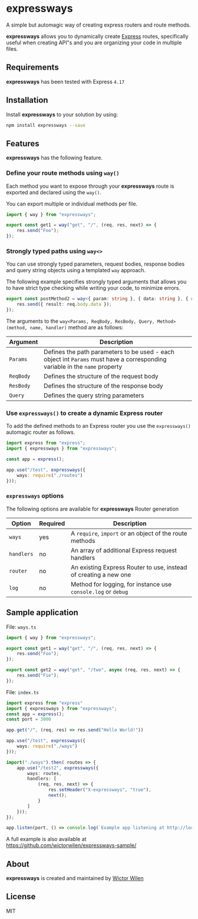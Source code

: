 # expressways

A simple but automagic way of creating express routers and route methods.

**expressways** allows you to dynamically create [Express](https://expressjs.com) routes, specifically useful when creating API"s and you are organizing your code in multiple files.

## Requirements

**expressways** has been tested with Express `4.17`

## Installation

Install **expressways** to your solution by using:

``` bash
npm install expressways --save
```

## Features

**expressways** has the following feature.

### Define your route methods using `way()`

Each method you want to expose through your **expressways** route is exported and declared using the `way()`.

You can export multiple or individual methods per file.

``` TypeScript
import { way } from "expressways";

export const get1 = way("get", "/", (req, res, next) => {
    res.send("Foo");
});
```

### Strongly typed paths using `way<>`

You can use strongly typed parameters, request bodies, response bodies and query string objects using a templated `way` approach.

The following example specifies strongly typed arguments that allows you to have strict type checking while writing your code, to minimize errors.

``` TypeScript
export const postMethod2 = way<{ param: string }, { data: string }, { result: string }, { query: string }>("post", "/:param", (req, res, next) => {
    res.send({ result: req.body.data });
});

```

The arguments to the `way<Params, ReqBody, ResBody, Query, Method>(method, name, handler)` method are as follows:

| Argument | Description |
|---|---|
| `Params` | Defines the path parameters to be used - each object int `Params` must have a corresponding variable in the  `name` property  |
| `ReqBody`  | Defines the structure of the request body |
| `ResBody` | Defines the structure of the response body |
| `Query` | Defines the query string parameters |


### Use `expressways()` to create a dynamic Express router

To add the defined methods to an Express router you use the `expressways()` automagic router as follows.

``` TypeScript
import express from "express";
import { expressways } from "expressways";

const app = express();

app.use("/test", expressways({
    ways: require("./routes")
}));
```

### `expressways` options

The following options are available for **expressways** Router generation

| Option | Required | Description |
|---|---|---|
| `ways` | yes | A `require`, `import` or an object of the route methods  |
| `handlers`  | no | An array of additional Express request handlers |
| `router` | no | An existing Express Router to use, instead of creating a new one |
| `log` | no | Method for logging, for instance use `console.log` or `debug` |

## Sample application

File: `ways.ts`

``` TypeScript
import { way } from "expressways";

export const get1 = way("get", "/", (req, res, next) => {
    res.send("Foo");
});

export const get2 = way("get", "/two", async (req, res, next) => {
    res.send("Fie");
});
```

File: `index.ts`

``` TypeScript
import express from "express"
import { expressways } from "expressways";
const app = express();
const port = 3000

app.get("/", (req, res) => res.send("Hello World!"))

app.use("/test", expressways({
    ways: require("./ways")
}));

import("./ways").then( routes => {
    app.use("/test2", expressways({
        ways: routes,
        handlers: [
            (req, res, next) => {
                res.setHeader("X-expressways", "true"),
                next();
            }
        ]
    }));
});

app.listen(port, () => console.log(`Example app listening at http://localhost:${port}`))
```

A full example is also available at https://github.com/wictorwilen/expressways-sample/

## About

**expressways** is created and maintained by [Wictor Wilen](https://www.wictorwilen.se)

## License

MIT
